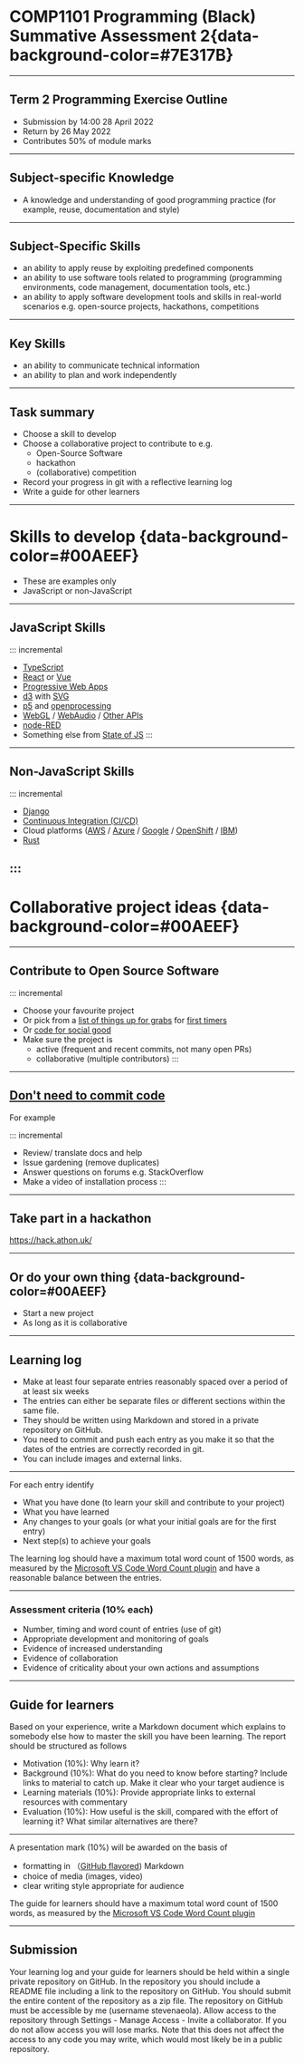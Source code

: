 
# COMP1101 Programming (Black) Summative Assessment 2{data-background-color=#7E317B}

---

## Term 2 Programming Exercise Outline

- Submission by 14:00 28 April 2022
- Return by 26 May 2022
- Contributes 50% of module marks

---

## Subject-specific Knowledge

- A knowledge and understanding of good programming practice (for example, reuse, documentation and style)

---

## Subject-Specific Skills

- an ability to apply reuse by exploiting predefined components
- an ability to use software tools related to programming (programming environments, code management, documentation tools, etc.)
- an ability to apply software development tools and skills in real-world scenarios e.g. open-source projects, hackathons, competitions

---

## Key Skills

- an ability to communicate technical information
- an ability to plan and work independently

---

## Task summary

- Choose a skill to develop
- Choose a collaborative project to contribute to e.g.
  - Open-Source Software
  - hackathon
  - (collaborative) competition
- Record your progress in git with a reflective learning log
- Write a guide for other learners

---

# Skills to develop {data-background-color=#00AEEF}

- These are examples only
- JavaScript or non-JavaScript

---

## JavaScript Skills

::: incremental

- [TypeScript](https://www.typescriptlang.org/)
- [React](https://reactjs.org/) or [Vue](https://vuejs.org/)
- [Progressive Web Apps](https://web.dev/progressive-web-apps/)
- [d3](https://d3js.org/) with [SVG](https://developer.mozilla.org/en-US/docs/Web/SVG)
- [p5](https://p5js.org/) and [openprocessing](https://www.openprocessing.org/)
- [WebGL](https://developer.mozilla.org/en-US/docs/Web/API/WebGL_API/Tutorial/Getting_started_with_WebGL) / [WebAudio](https://developer.mozilla.org/en-US/docs/Web/API/Web_Audio_API) / [Other APIs](https://developer.mozilla.org/en-US/docs/Web/API)
- [node-RED](https://nodered.org/)
- Something else from [State of JS](https://2020.stateofjs.com/en-US/technologies/)
:::

---

## Non-JavaScript Skills

::: incremental

- [Django](https://www.djangoproject.com/)
- [Continuous Integration (CI/CD)](https://www.atlassian.com/continuous-delivery/continuous-integration)
- Cloud platforms ([AWS](https://aws.amazon.com/) / [Azure](https://azure.microsoft.com/en-gb/) / [Google](https://cloud.google.com/appengine) / [OpenShift](https://www.openshift.com/) / [IBM](https://cloud.ibm.com/docs))
- [Rust](https://www.rust-lang.org/)

:::
---

# Collaborative project ideas {data-background-color=#00AEEF}

---

## Contribute to Open Source Software

::: incremental
- Choose your favourite project
- Or pick from a [list of things up for grabs](https://up-for-grabs.net/#/) for [first timers](https://www.firsttimersonly.com/)
- Or [code for social good](https://app.code4socialgood.org/project/list/projects)
- Make sure the project is 
  - active (frequent and recent commits, not many open PRs) 
  - collaborative (multiple contributors)
:::

---

## [Don't need to commit code](https://opensource.guide/how-to-contribute/) 
For example

::: incremental
- Review/ translate docs and help
- Issue gardening (remove duplicates)
- Answer questions on forums e.g. StackOverflow
- Make a video of installation process
:::

---

## Take part in a hackathon

<https://hack.athon.uk/>

---

## Or do your own thing {data-background-color=#00AEEF}

- Start a new project
- As long as it is collaborative

---

## Learning log

- Make at least four separate entries reasonably spaced over a period of at least six weeks
- The entries can either be separate files or different sections within the same file. 
- They should be written using Markdown and stored in a private repository on GitHub. 
- You need to commit and push each entry as you make it so that the dates of the entries are correctly recorded in git. 
- You can include images and external links.

---

For each entry identify
- What you have done (to learn your skill and contribute to your project)
- What you have learned
- Any changes to your goals (or what your initial goals are for the first entry)
- Next step(s) to achieve your goals 

The learning log should have a maximum total word count of 1500 words, as measured by the [Microsoft VS Code Word Count plugin](https://marketplace.visualstudio.com/items?itemName=ms-vscode.wordcount) and have a reasonable balance between the entries.

---

### Assessment criteria (10% each)
- Number, timing and word count of entries (use of git)
- Appropriate development and monitoring of goals
- Evidence of increased understanding
- Evidence of collaboration
- Evidence of criticality about your own actions and assumptions

---

## Guide for learners

Based on your experience, write a Markdown document which explains to somebody else how to master the skill you have been learning. The report should be structured as follows

- Motivation (10%): Why learn it?
- Background (10%): What do you need to know before starting? Include links to material to catch up. Make it clear who your target audience is
- Learning materials (10%): Provide appropriate links to external resources with commentary
- Evaluation (10%): How useful is the skill, compared with the effort of learning it? What similar alternatives are there?

---

A presentation mark (10%) will be awarded on the basis of
  - formatting in （[GitHub flavored](https://GitHub.GitHub.com/gfm/)) Markdown
  - choice of media (images, video)
  - clear writing style appropriate for audience

 The guide for learners should have a maximum total word count of 1500 words, as measured by the [Microsoft VS Code Word Count plugin](https://marketplace.visualstudio.com/items?itemName=ms-vscode.wordcount) 

---

## Submission

Your learning log and your guide for learners should be held within a single private repository on GitHub. In the repository you should include a README file including a link to the repository on GitHub. You should submit the entire content of the repository as a zip file. The repository on GitHub must be accessible by me (username stevenaeola). Allow access to the repository through Settings - Manage Access - Invite a collaborator. If you do not allow access you will lose marks. Note that this does not affect the access to any code you may write, which would most likely be in a public repository.


